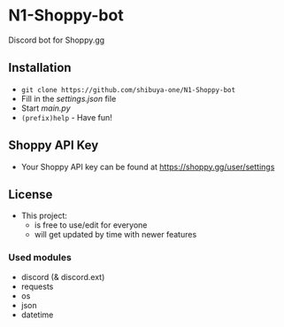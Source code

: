 # N1-Shoppy-bot
Discord bot for Shoppy.gg

## Installation
- `git clone https://github.com/shibuya-one/N1-Shoppy-bot`
- Fill in the *settings.json* file
- Start *main.py*
- `(prefix)help` - Have fun!

## Shoppy API Key
- Your Shoppy API key can be found at https://shoppy.gg/user/settings

## License
- This project:
  - is free to use/edit for everyone
  - will get updated by time with newer features

### Used modules
- discord (& discord.ext)
- requests
- os
- json
- datetime
